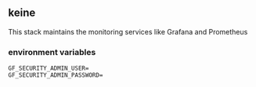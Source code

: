 ## keine
This stack maintains the monitoring services like Grafana and Prometheus

### environment variables

```properties
GF_SECURITY_ADMIN_USER=
GF_SECURITY_ADMIN_PASSWORD=
```
